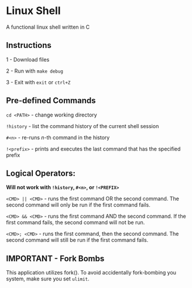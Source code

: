 # Linux Shell
A functional linux shell written in C

## Instructions
1 - Download files

2 - Run with `make debug`

3 - Exit with `exit` or `ctrl+Z`

## Pre-defined Commands
`cd <PATH>` - change working directory

`!history` - list the command history of the current shell session

`#<n>` - re-runs <i>n</i>-th command in the history

`!<prefix>` - prints and executes the last command that has the specified prefix

## Logical Operators:

**Will not work with `!history`, `#<n>`, or `!<PREFIX>`**

`<CMD> || <CMD>` - runs the first command OR the second command. The second command will only be run if the first command fails.

`<CMD> && <CMD>` - runs the first command AND the second command. If the first command fails, the second command will not be run.

`<CMD>; <CMD>` - runs the first command, then the second command. The second command will still be run if the first command fails.

## IMPORTANT - Fork Bombs
This application utilizes fork(). To avoid accidentally fork-bombing you system, make sure you set `ulimit`. 